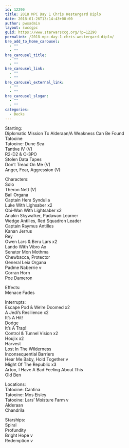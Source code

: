 ```yaml
---
id: 12290
title: 2018 MPC Day 1 Chris Westergard Diplo
date: 2018-01-26T13:14:43+00:00
author: pwsadmin
layout: swccgpc
guid: https://www.starwarsccg.org/?p=12290
permalink: /2018-mpc-day-1-chris-westergard-diplo/
bre_add_to_home_carousel:
  - ""
  - ""
bre_carousel_title:
  - ""
  - ""
bre_carousel_link:
  - ""
  - ""
bre_carousel_external_link:
  - ""
  - ""
bre_carousel_slogan:
  - ""
  - ""
categories:
  - Decks
---
```

Starting:  
Diplomatic Mission To Alderaan/A Weakness Can Be Found  
Tatooine  
Tatooine: Dune Sea  
Tantive IV (V)  
R2-D2 & C-3PO  
Stolen Data Tapes  
Don’t Tread On Me (V)  
Anger, Fear, Aggression (V) 

Characters:  
Solo  
Theron Nett (V)  
Bail Organa  
Captain Hera Syndulla  
Luke With Lighsaber x2  
Obi-Wan With Lightsaber x2  
Anakin Skywalker, Padawan Learner  
Wedge Antilles, Red Squadron Leader  
Captain Raymus Antilles  
Kanan Jerrus  
Rey  
Owen Lars & Beru Lars x2  
Lando With Vibro Ax  
Senator Mon Mothma  
Chewbacca, Protector  
General Leia Organa  
Padme Naberrie v  
Corran Horn  
Poe Dameron

Effects:  
Menace Fades

Interrupts:  
Escape Pod & We’re Doomed x2  
A Jedi’s Resilience x2  
It’s A Hit!  
Dodge  
It’s A Trap!  
Control & Tunnel Vision x2  
Houjix x2  
Harvest  
Lost In The Wilderness  
Inconsequential Barriers  
Hear Me Baby, Hold Together v  
Might Of The Republic x3  
Artoo, I Have A Bad Feeling About This  
Old Ben

Locations:  
Tatooine: Cantina  
Tatooine: Mos Eisley  
Tatooine: Lars’ Moisture Farm v  
Alderaan  
Chandrila

Starships:  
Spiral  
Profundity  
Bright Hope v  
Redemption v